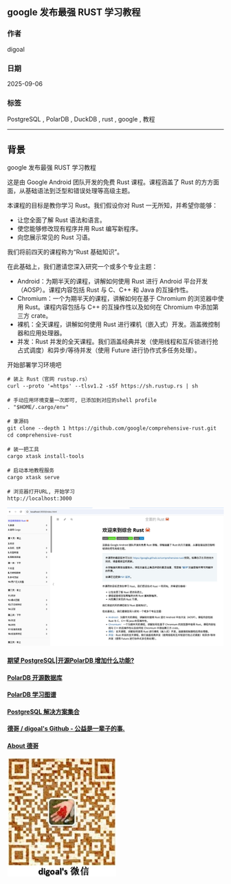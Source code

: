 ## google 发布最强 RUST 学习教程  
            
### 作者            
digoal            
            
### 日期            
2025-09-06           
            
### 标签            
PostgreSQL , PolarDB , DuckDB , rust , google , 教程      
            
----            
            
## 背景    
google 发布最强 RUST 学习教程  
  
这是由 Google Android 团队开发的免费 Rust 课程。课程涵盖了 Rust 的方方面面，从基础语法到泛型和错误处理等高级主题。  
  
本课程的目标是教你学习 Rust。我们假设你对 Rust 一无所知，并希望你能够：  
- 让您全面了解 Rust 语法和语言。  
- 使您能够修改现有程序并用 Rust 编写新程序。  
- 向您展示常见的 Rust 习语。  
  
我们将前四天的课程称为“Rust 基础知识”。  
  
在此基础上，我们邀请您深入研究一个或多个专业主题：  
- Android：为期半天的课程，讲解如何使用 Rust 进行 Android 平台开发（AOSP）。课程内容包括 Rust 与 C、C++ 和 Java 的互操作性。  
- Chromium：一个为期半天的课程，讲解如何在基于 Chromium 的浏览器中使用 Rust。课程内容包括与 C++ 的互操作性以及如何在 Chromium 中添加第三方 crate。  
- 裸机：全天课程，讲解如何使用 Rust 进行裸机（嵌入式）开发。涵盖微控制器和应用处理器。  
- 并发：Rust 并发的全天课程。我们涵盖经典并发（使用线程和互斥锁进行抢占式调度）和异步/等待并发（使用 Future 进行协作式多任务处理）。  
    
开始部署学习环境吧  
```  
# 装上 Rust（官网 rustup.rs）  
curl --proto '=https' --tlsv1.2 -sSf https://sh.rustup.rs | sh  
  
# 手动应用环境变量一次即可, 已添加到对应的shell profile  
. "$HOME/.cargo/env"  
  
# 拿源码  
git clone --depth 1 https://github.com/google/comprehensive-rust.git  
cd comprehensive-rust  
  
# 装一把工具  
cargo xtask install-tools  
  
# 启动本地教程服务  
cargo xtask serve  
  
# 浏览器打开URL, 开始学习  
http://localhost:3000  
```  
  
![pic](20250906_01_pic_001.jpg)    
  
  
  
  
#### [期望 PostgreSQL|开源PolarDB 增加什么功能?](https://github.com/digoal/blog/issues/76 "269ac3d1c492e938c0191101c7238216")
  
  
#### [PolarDB 开源数据库](https://openpolardb.com/home "57258f76c37864c6e6d23383d05714ea")
  
  
#### [PolarDB 学习图谱](https://www.aliyun.com/database/openpolardb/activity "8642f60e04ed0c814bf9cb9677976bd4")
  
  
#### [PostgreSQL 解决方案集合](../201706/20170601_02.md "40cff096e9ed7122c512b35d8561d9c8")
  
  
#### [德哥 / digoal's Github - 公益是一辈子的事.](https://github.com/digoal/blog/blob/master/README.md "22709685feb7cab07d30f30387f0a9ae")
  
  
#### [About 德哥](https://github.com/digoal/blog/blob/master/me/readme.md "a37735981e7704886ffd590565582dd0")
  
  
![digoal's wechat](../pic/digoal_weixin.jpg "f7ad92eeba24523fd47a6e1a0e691b59")
  
